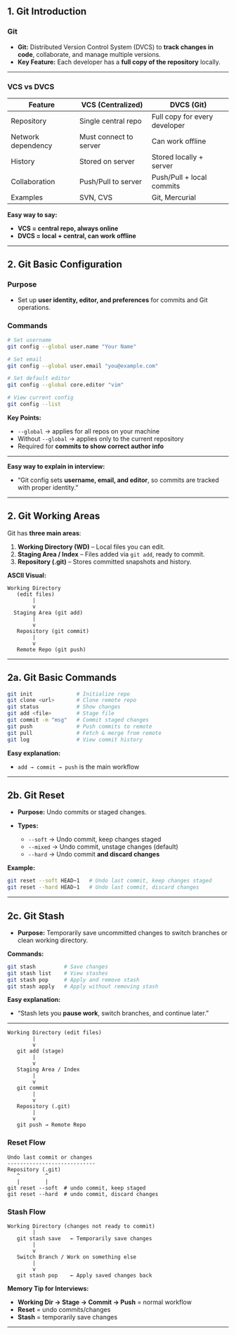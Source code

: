 ## 1. Git Introduction

### Git

* **Git:** Distributed Version Control System (DVCS) to **track changes in code**, collaborate, and manage multiple versions.
* **Key Feature:** Each developer has a **full copy of the repository** locally.

---

### VCS vs DVCS

| Feature            | VCS (Centralized)      | DVCS (Git)                    |
| ------------------ | ---------------------- | ----------------------------- |
| Repository         | Single central repo    | Full copy for every developer |
| Network dependency | Must connect to server | Can work offline              |
| History            | Stored on server       | Stored locally + server       |
| Collaboration      | Push/Pull to server    | Push/Pull + local commits     |
| Examples           | SVN, CVS               | Git, Mercurial                |

**Easy way to say:**

* **VCS = central repo, always online**
* **DVCS = local + central, can work offline**

---
## 2. Git Basic Configuration

### Purpose

* Set up **user identity, editor, and preferences** for commits and Git operations.

### Commands

```bash
# Set username
git config --global user.name "Your Name"

# Set email
git config --global user.email "you@example.com"

# Set default editor
git config --global core.editor "vim"

# View current config
git config --list
```

**Key Points:**

* `--global` → applies for all repos on your machine
* Without `--global` → applies only to the current repository
* Required for **commits to show correct author info**

---

**Easy way to explain in interview:**

* “Git config sets **username, email, and editor**, so commits are tracked with proper identity.”

---

## 2. Git Working Areas

Git has **three main areas**:

1. **Working Directory (WD)** – Local files you can edit.
2. **Staging Area / Index** – Files added via `git add`, ready to commit.
3. **Repository (.git)** – Stores committed snapshots and history.

**ASCII Visual:**

```
Working Directory
   (edit files)
        |
        v
  Staging Area (git add)
        |
        v
   Repository (git commit)
        |
        v
   Remote Repo (git push)
```

---

## 2a. Git Basic Commands

```bash
git init              # Initialize repo
git clone <url>       # Clone remote repo
git status            # Show changes
git add <file>        # Stage file
git commit -m "msg"   # Commit staged changes
git push              # Push commits to remote
git pull              # Fetch & merge from remote
git log               # View commit history
```

**Easy explanation:**

* `add → commit → push` is the main workflow

---

## 2b. Git Reset

* **Purpose:** Undo commits or staged changes.
* **Types:**

  * `--soft` → Undo commit, keep changes staged
  * `--mixed` → Undo commit, unstage changes (default)
  * `--hard` → Undo commit **and discard changes**

**Example:**

```bash
git reset --soft HEAD~1   # Undo last commit, keep changes staged
git reset --hard HEAD~1   # Undo last commit, discard changes
```

---

## 2c. Git Stash

* **Purpose:** Temporarily save uncommitted changes to switch branches or clean working directory.

**Commands:**

```bash
git stash         # Save changes
git stash list    # View stashes
git stash pop     # Apply and remove stash
git stash apply   # Apply without removing stash
```

**Easy explanation:**

* “Stash lets you **pause work**, switch branches, and continue later.”
---

```
Working Directory (edit files)
        |
        v
   git add (stage)
        |
        v
   Staging Area / Index
        |
        v
   git commit
        |
        v
   Repository (.git)
        |
        v
   git push → Remote Repo
```

### Reset Flow

```
Undo last commit or changes
----------------------------
Repository (.git)
   ^        ^
   |        |
git reset --soft  # undo commit, keep staged
git reset --hard  # undo commit, discard changes
```

### Stash Flow

```
Working Directory (changes not ready to commit)
        |
   git stash save   ← Temporarily save changes
        |
        v
   Switch Branch / Work on something else
        |
        v
   git stash pop    ← Apply saved changes back
```

**Memory Tip for Interviews:**

* **Working Dir → Stage → Commit → Push** = normal workflow
* **Reset** = undo commits/changes
* **Stash** = temporarily save changes

---
